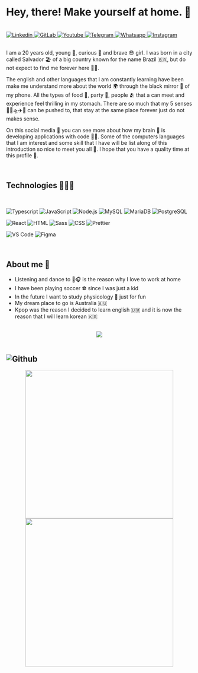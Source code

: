 

<h1 display="flex" align-items="center">  
    Hey, there! Make yourself at home. 🏡
</h1>

<br>

<a href="https://www.linkedin.com/in/mariaeduardafurtado/" target="_blank">
  <img alt="Linkedin" src="https://img.shields.io/badge/LinkedIn-0077B5?style=for-the-badge&logo=linkedin&logoColor=white" />
</a> 
<a href="https://gitlab.com/mariaeduardafurtado" target="_blank">
  <img alt="GitLab" src="https://img.shields.io/badge/GitLab-330F63?style=for-the-badge&logo=gitlab&logoColor=white" />
</a> 
<a href="" target="_blank">
  <img alt="Youtube" src="https://img.shields.io/badge/YouTube-FF0000?style=for-the-badge&logo=youtube&logoColor=white" />
</a>  
<a href="https://t.me/dudafurtado" target="_blank">
  <img alt="Telegram" src="https://img.shields.io/badge/Telegram-2CA5E0?style=for-the-badge&logo=telegram&logoColor=white" />
</a>  
<a href="http://api.whatsapp.com/send?1=pt_BR&phone=5571999516225" target="_blank">
  <img alt="Whatsapp" src="https://img.shields.io/badge/WhatsApp-25D366?style=for-the-badge&logo=whatsapp&logoColor=white" />
</a> 
<a href="https://www.instagram.com/_dudafurtado_/" target="_blank">
  <img alt="Instagram" src="https://img.shields.io/badge/Instagram-E4405F?style=for-the-badge&logo=instagram&logoColor=white" />
</a> 

<br>
<br>

<p align="left"> 
  I am a 20 years old, young 👧, curious 👀 and brave 😎 girl. I was born in a city called Salvador 🏖️ of a big country known for the name Brazil 🇧🇷, but do not expect to find me forever here 👣🎒. 

The english and other languages that I am constantly learning have been make me understand more about the world 🌍 through the black mirror 📱 of my phone. All the types of food 🍲, party 🥳, people 🫂 that a can meet and experience feel thrilling in my stomach. There are so much that my 5 senses 🚣🎆🛸✈️🚄 can be pushed to, that stay at the same place forever just do not makes sense.

On this social media 💭 you can see more about how my brain 🧠 is developing applications with code 👩‍🏫. Some of the computers languages that I am interest and some skill that I have will be list along of this introduction so nice to meet you all 🥰. I hope that you have a quality time at this profile 🏁.
</p>

<br>

<h2>Technologies 👩🏽‍🏫</h2>

<br>

<img alt="Typescript" src="https://img.shields.io/badge/TypeScript-007ACC?style=for-the-badge&logo=typescript&logoColor=white" /> <img alt="JavaScript" src="https://img.shields.io/badge/JavaScript-F7DF1E?style=for-the-badge&logo=javascript&logoColor=black" /> <img alt="Node.js" src="https://img.shields.io/badge/Node.js-43853D?style=for-the-badge&logo=node.js&logoColor=white" /> <img alt="MySQL" src="https://img.shields.io/badge/MySQL-00000F?style=for-the-badge&logo=mysql&logoColor=white" /> <img alt="MariaDB" src="https://img.shields.io/badge/MariaDB-003545?style=for-the-badge&logo=mariadb&logoColor=white" /> <img alt="PostgreSQL" src="https://img.shields.io/badge/PostgreSQL-316192?style=for-the-badge&logo=postgresql&logoColor=white" />

<img alt="React" src="https://img.shields.io/badge/React-20232A?style=for-the-badge&logo=react&logoColor=61DAFB" /> <img alt="HTML" src="https://img.shields.io/badge/HTML5-E34F26?style=for-the-badge&logo=html5&logoColor=white" /> <img alt="Sass" src="https://img.shields.io/badge/Sass-CC6699?style=for-the-badge&logo=sass&logoColor=white" /> <img alt="CSS" src="https://img.shields.io/badge/CSS3-1572B6?style=for-the-badge&logo=css3&logoColor=white" /> <img alt="Prettier" src="https://img.shields.io/badge/prettier-1A2C34?style=for-the-badge&logo=prettier&logoColor=F7BA3E" />  

<img alt="VS Code" src="https://img.shields.io/badge/Visual_Studio_Code-0078D4?style=for-the-badge&logo=visual%20studio%20code&logoColor=white" /> <img alt="Figma" src="https://img.shields.io/badge/Figma-F24E1E?style=for-the-badge&logo=figma&logoColor=white" />  

<br>

<h2>About me 🙋</h2> 

<ul>
  <li>Listening and dance to 🎵🎧 is the reason why I love to work at home</li>
  <li>I have been playing soccer ⚽ since I was just a kid</li>
  <li>In the future I want to study physicology 🧠 just for fun</li>
  <li>My dream place to go is Australia 🇦🇺</li>
  <li>Kpop was the reason I decided to learn english 🇺🇲 and it is now the reason that I will learn korean 🇰🇷</li>
</ul>

<br>

<div align="center">
  <img src='https://qph.cf2.quoracdn.net/main-qimg-2a9b3e27471528f19a4836013c914225'>
</div>

<br>

<h2>  
  <img alt="Github" src="https://img.shields.io/badge/GitHub-100000?style=for-the-badge&logo=github&logoColor=white" /> 
</h2>

<div align="center">
  <a href="https://github.com/dudafurtado">
  <img width="400" src="https://github-readme-stats.vercel.app/api/top-langs/?username=dudafurtado&layout=compact&langs_count=5&theme=vision-friendly-dark&hide_border=true"/>
  <img width="400" src="https://github-readme-stats.vercel.app/api?username=dudafurtado&show_icons=true&theme=transparent&hide_border=true&include_all_commits=true&count_private=true"/>
</div>
